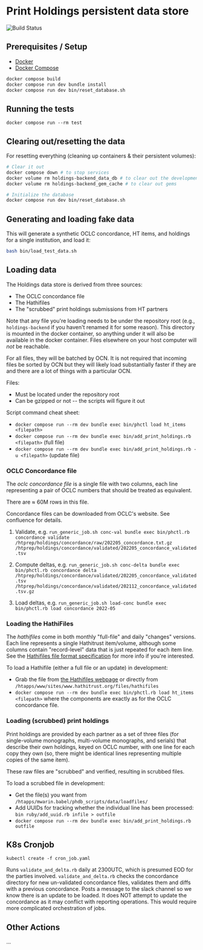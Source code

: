 # Print Holdings persistent data store



![Build Status](https://github.com/hathitrust/holdings-backend/workflows/Docker%20Build/badge.svg)


## Prerequisites / Setup

* [Docker](https://docs.docker.com/install/)
* [Docker Compose](https://docs.docker.com/compose/install/)

```bash
docker compose build
docker compose run dev bundle install
docker compose run dev bin/reset_database.sh
```

## Running the tests

`docker compose run --rm test`

## Clearing out/resetting the data
For resetting everything (cleaning up containers & their persistent volumes):

```bash
# Clear it out
docker compose down # to stop services
docker volume rm holdings-backend_data_db # to clear out the development database
docker volume rm holdings-backend_gem_cache # to clear out gems

# Initialize the database
docker compose run dev bin/reset_database.sh
```

## Generating and loading fake data

This will generate a synthetic OCLC concordance, HT items, and holdings for a
single institution, and load it:

```bash
bash bin/load_test_data.sh
```

## Loading data

The Holdings data store is derived from three sources:
  * The OCLC concordance file
  * The Hathifiles
  * The "scrubbed" print holdings submissions from HT partners
  
Note that any file you're loading needs to be under the repository 
root (e.g., `holdings-backend` if you haven't renamed it for some reason).
This directory is mounted in the docker container, so anything under
it will also be available in the docker container. Files elsewhere on 
your host computer will *not* be reachable.

For all files, they will be batched by OCN. It is not required that incoming
files be sorted by OCN but they will likely load substantially faster if they
are and there are a lot of things with a particular OCN.

Files:
* Must be located under the repository root
* Can be gzipped or not -- the scripts will figure it out

Script command cheat sheet:
* `docker compose run --rm dev bundle exec bin/phctl load ht_items <filepath>`
* `docker compose run --rm dev bundle exec bin/add_print_holdings.rb
 <filepath>` (full file)
* `docker compose run --rm dev bundle exec bin/add_print_holdings.rb -u
 <filepath>` (update file)


### OCLC Concordance file 

The _oclc concordance file_ is a single file with two columns, each line
representing a pair of OCLC numbers that should be treated as equivalent.

There are ≈ 60M rows in this file. 

Concordance files can be downloaded from OCLC's website. See confluence for details.

1. Validate, e.g. 
  `run_generic_job.sh conc-val bundle exec bin/phctl.rb concordance validate /htprep/holdings/concordance/raw/202205_concordance.txt.gz /htprep/holdings/concordance/validated/202205_concordance_validated.tsv`

2. Compute deltas, e.g. 
  `run_generic_job.sh conc-delta bundle exec bin/phctl.rb concordance delta /htprep/holdings/concordance/validated/202205_concordance_validated.tsv /htprep/holdings/concordance/validated/202112_concordance_validated.tsv.gz`

3. Load deltas, e.g.
  `run_generic_job.sh load-conc bundle exec bin/phctl.rb load concordance 2022-05`
  
### Loading the HathiFiles

The _hathifiles_ come in both monthly "full-file" and daily "changes"
versions. Each line represents a single Hathitrust item/volume,
although some columns contain "record-level" data that is just repeated
for each item line. See the 
[Hathifiles file format specification](https://www.hathitrust.org/hathifiles_description)
for more info if you're interested.

To load a Hathifile (either a full file or an update) in development:
  * Grab the file from [the Hathifiles webpage](https://www.hathitrust.org/hathifiles)
  or directly from `/htapps/www/sites/www.hathitrust.org/files/hathifiles`
  * `docker compose run --rm dev bundle exec bin/phctl.rb load ht_items <filepath>`
  where the components are exactly as for the OCLC concordance file.

### Loading (scrubbed) print holdings

Print holdings are provided by each partner as a set of three files 
(for single-volume monographs, multi-volume monographs, and serials)
that describe their own holdings, keyed on OCLC number, with one line for
each copy they own (so, there might be identical lines representing multiple
copies of the same item). 

These raw files are "scrubbed" and verified, resulting in scrubbed files.

To load a scrubbed file in development:
  * Get the file(s) you want from `/htapps/mwarin.babel/phdb_scripts/data/loadfiles/`
  * Add UUIDs for tracking whether the individual line has been processed: `bin ruby/add_uuid.rb infile > outfile`
  * `docker compose run --rm dev bundle exec bin/add_print_holdings.rb outfile`

## K8s Cronjob
`kubectl create -f cron_job.yaml`

Runs `validate_and_delta.rb` daily at 2300UTC, which is presumed EOD for the parties involved.
`validate_and_delta.rb` checks the concordance directory for new un-validated concordance files, validates them and diffs with a previous concordance.
Posts a message to the slack channel so we know there is an update to be loaded. 
It does NOT attempt to update the concordance as it may conflict with reporting operations. This would require more complicated orchestration of jobs.

## Other Actions

...
